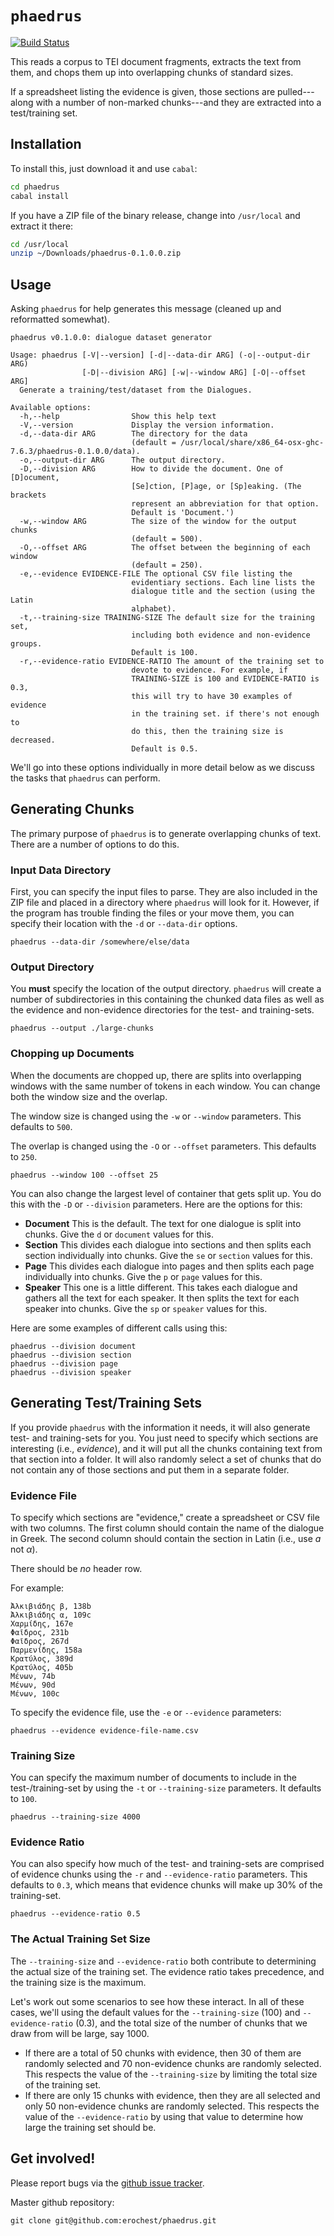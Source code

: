 
# `phaedrus`

[![Build Status](https://travis-ci.org/erochest/phaedrus.svg?branch=master)](https://travis-ci.org/erochest/phaedrus)

This reads a corpus to TEI document fragments, extracts the text from them, and
chops them up into overlapping chunks of standard sizes.

If a spreadsheet listing the evidence is given, those sections are
pulled---along with a number of non-marked chunks---and they are extracted into
a test/training set.

## Installation

To install this, just download it and use `cabal`:

```bash
cd phaedrus
cabal install
```

If you have a ZIP file of the binary release, change into `/usr/local` and
extract it there:

```bash
cd /usr/local
unzip ~/Downloads/phaedrus-0.1.0.0.zip
```

## Usage

Asking `phaedrus` for help generates this message (cleaned up and reformatted
somewhat).

```
phaedrus v0.1.0.0: dialogue dataset generator

Usage: phaedrus [-V|--version] [-d|--data-dir ARG] (-o|--output-dir ARG)
                [-D|--division ARG] [-w|--window ARG] [-O|--offset ARG]
  Generate a training/test/dataset from the Dialogues.

Available options:
  -h,--help                Show this help text
  -V,--version             Display the version information.
  -d,--data-dir ARG        The directory for the data
                           (default = /usr/local/share/x86_64-osx-ghc-7.6.3/phaedrus-0.1.0.0/data).
  -o,--output-dir ARG      The output directory.
  -D,--division ARG        How to divide the document. One of [D]ocument,
                           [Se]ction, [P]age, or [Sp]eaking. (The brackets
                           represent an abbreviation for that option.
                           Default is 'Document.')
  -w,--window ARG          The size of the window for the output chunks
                           (default = 500).
  -O,--offset ARG          The offset between the beginning of each window
                           (default = 250).
  -e,--evidence EVIDENCE-FILE The optional CSV file listing the
                           evidentiary sections. Each line lists the
                           dialogue title and the section (using the Latin
                           alphabet).
  -t,--training-size TRAINING-SIZE The default size for the training set,
                           including both evidence and non-evidence groups.
                           Default is 100.
  -r,--evidence-ratio EVIDENCE-RATIO The amount of the training set to
                           devote to evidence. For example, if
                           TRAINING-SIZE is 100 and EVIDENCE-RATIO is 0.3,
                           this will try to have 30 examples of evidence
                           in the training set. if there's not enough to
                           do this, then the training size is decreased.
                           Default is 0.5.
```

We'll go into these options individually in more detail below as we discuss the
tasks that `phaedrus` can perform.

## Generating Chunks

The primary purpose of `phaedrus` is to generate overlapping chunks of text.
There are a number of options to do this.

### Input Data Directory

First, you can specify the input files to parse. They are also included in the
ZIP file and placed in a directory where `phaedrus` will look for it. However,
if the program has trouble finding the files or your move them, you can specify
their location with the `-d` or `--data-dir` options.

```
phaedrus --data-dir /somewhere/else/data
```

### Output Directory

You **must** specify the location of the output directory. `phaedrus` will
create a number of subdirectories in this containing the chunked data files as
well as the evidence and non-evidence directories for the test- and
training-sets.

```
phaedrus --output ./large-chunks
```

### Chopping up Documents

When the documents are chopped up, there are splits into overlapping windows
with the same number of tokens in each window. You can change both the window
size and the overlap.

The window size is changed using the `-w` or `--window` parameters. This
defaults to `500`.

The overlap is changed using the `-O` or `--offset` parameters. This defaults
to `250`.

```
phaedrus --window 100 --offset 25
```

You can also change the largest level of container that gets split up. You do
this with the `-D` or `--division` parameters. Here are the options for this:

* **Document** This is the default. The text for one dialogue is split into
  chunks. Give the `d` or `document` values for this.
* **Section** This divides each dialogue into sections and then splits each
  section individually into chunks. Give the `se` or `section` values for this.
* **Page** This divides each dialogue into pages and then splits each page
  individually into chunks. Give the `p` or `page` values for this.
* **Speaker** This one is a little different. This takes each dialogue and
  gathers all the text for each speaker. It then splits the text for each
  speaker into chunks. Give the `sp` or `speaker` values for this.

Here are some examples of different calls using this:

```
phaedrus --division document
phaedrus --division section
phaedrus --division page
phaedrus --division speaker
```

## Generating Test/Training Sets

If you provide `phaedrus` with the information it needs, it will also generate
test- and training-sets for you. You just need to specify which sections are
interesting (i.e., *evidence*), and it will put all the chunks containing text
from that section into a folder. It will also randomly select a set of chunks
that do not contain any of those sections and put them in a separate folder.

### Evidence File

To specify which sections are "evidence," create a spreadsheet or CSV file with
two columns. The first column should contain the name of the dialogue in Greek.
The second column should contain the section in Latin (i.e., use *a* not *α*).

There should be *no* header row.

For example:

```csv
Ἀλκιβιάδης β, 138b
Ἀλκιβιάδης α, 109c
Χαρμίδης, 167e
Φαῖδρος, 231b
Φαῖδρος, 267d
Παρμενίδης, 158a
Κρατύλος, 389d
Κρατύλος, 405b
Μένων, 74b
Μένων, 90d
Μένων, 100c
```

To specify the evidence file, use the `-e` or `--evidence` parameters:

```
phaedrus --evidence evidence-file-name.csv
```

### Training Size

You can specify the maximum number of documents to include in the
test-/training-set by using the `-t` or `--training-size` parameters. It
defaults to `100`.

```
phaedrus --training-size 4000
```

### Evidence Ratio

You can also specify how much of the test- and training-sets are comprised of
evidence chunks using the `-r` and `--evidence-ratio` parameters. This defaults
to `0.3`, which means that evidence chunks will make up 30% of the
training-set.

```
phaedrus --evidence-ratio 0.5
```

### The Actual Training Set Size

The `--training-size` and `--evidence-ratio` both contribute to determining the
actual size of the training set. The evidence ratio takes precedence, and the
training size is the maximum.

Let's work out some scenarios to see how these interact. In all of these cases,
we'll using the default values for the `--training-size` (100) and
`--evidence-ratio` (0.3), and the total size of the number of chunks that we
draw from will be large, say 1000.

* If there are a total of 50 chunks with evidence, then 30 of them are randomly
  selected and 70 non-evidence chunks are randomly selected. This respects the
  value of the `--training-size` by limiting the total size of the training
  set.
* If there are only 15 chunks with evidence, then they are all selected and
  only 50 non-evidence chunks are randomly selected. This respects the value of
  the `--evidence-ratio` by using that value to determine how large the
  training set should be.

## Get involved!

Please report bugs via the [github issue
tracker](https://github.com/erochest/phaedrus/issues).

Master github repository:

    git clone git@github.com:erochest/phaedrus.git

